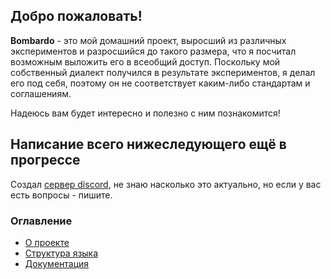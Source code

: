 ## Добро пожаловать!

__Bombardo__ - это мой домашний проект, выросший из различных экспериментов и разросшийся до такого размера, что я посчитал возможным выложить его в всеобщий доступ. Поскольку мой собственный диалект получился в результате экспериментов, я делал его под себя, поэтому он не соответствует каким-либо стандартам и соглашениям.

Надеюсь вам будет интересно и полезно с ним познакомится!


## Написание всего нижеследующего ещё в прогрессе

Создал [сервер discord](https://discord.gg/D8JzvRw), не знаю насколько это актуально, но если у вас есть вопросы - пишите.

### Оглавление

* [О проекте](Documentation/ABOUT.md)
* [Структура языка](Documentation/LANG.STRUCTURE.md)
* [Документация](Documentation/DOCUMENTATION.md)

